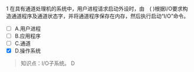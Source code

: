 1
在具有通道处理机的系统中，用户进程请求启动外设时，由　( )根据I/O要求构造通道程序及通道状态字，并将通道程序保存在内存，然后执行启动“I/O”命令。
- [ ] A.用户进程 
- [ ] B.应用程序 
- [ ] C.通道 
- [x] D.操作系统

> 知识点：I/O子系统。
> D
